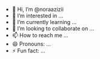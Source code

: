 - 👋 Hi, I’m @noraazizii
- 👀 I’m interested in ...
- 🌱 I’m currently learning ...
- 💞️ I’m looking to collaborate on ...
- 📫 How to reach me ...
- 😄 Pronouns: ...
- ⚡ Fun fact: ...

<!---
noraazizii/noraazizii is a ✨ special ✨ repository because its `README.md` (this file) appears on your GitHub profile.
You can click the Preview link to take a look at your changes.
--->
